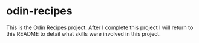 # odin-recipes

This is the Odin Recipes project. After I complete this project I will return to this README to detail what skills were involved in this project.